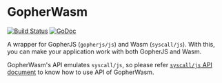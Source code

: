 # GopherWasm

[![Build Status](https://travis-ci.org/gopherjs/gopherwasm.svg?branch=master)](https://travis-ci.org/gopherjs/gopherwasm)
[![GoDoc](https://godoc.org/github.com/gopherjs/gopherwasm/js?status.svg)](http://godoc.org/github.com/gopherjs/gopherwasm/js)

A wrapper for GopherJS (`gopherjs/js`) and Wasm (`syscall/js`). With this, you can make your application work with both GopherJS and Wasm.

GopherWasm's API emulates `syscall/js`, so please refer [`syscall/js` API document](https://golang.org/pkg/syscall/js/) to know how to use API of GopherWasm.
